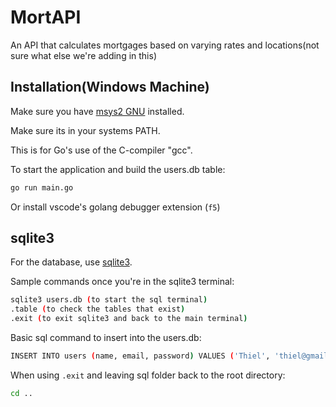 # MortAPI
An API that calculates mortgages based on varying rates and locations(not sure what else we're adding in this)

## Installation(Windows Machine)
 
Make sure you have [msys2 GNU](https://www.msys2.org/) installed.
 
Make sure its in your systems PATH. 

This is for Go's use of the C-compiler "gcc".

To start the application and build the users.db table:

```sh
go run main.go
```

Or install vscode's golang debugger extension (`f5`)

## sqlite3

For the database, use [sqlite3](https://www.sqlite.org/download.html). 

Sample commands once you're in the sqlite3 terminal: 

```sh
sqlite3 users.db (to start the sql terminal)
.table (to check the tables that exist)
.exit (to exit sqlite3 and back to the main terminal)
``` 

Basic sql command to insert into the users.db:
```sh
INSERT INTO users (name, email, password) VALUES ('Thiel', 'thiel@gmail.com', 'password'); 
```

When using `.exit` and leaving sql folder back to the root directory:
```sh
cd ..
``` 
 
 
